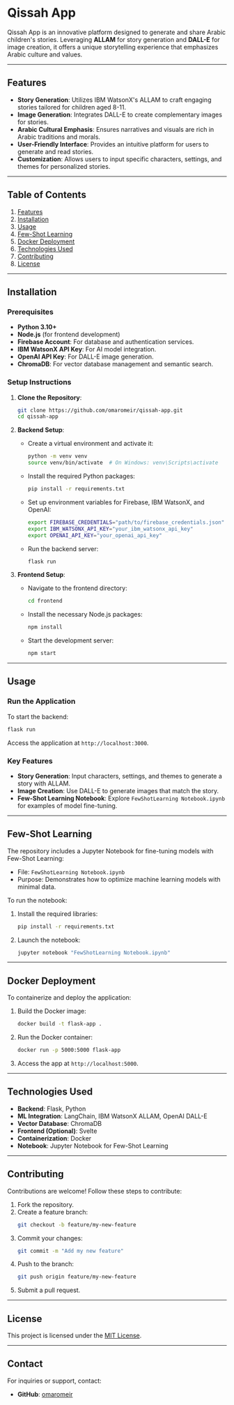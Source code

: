 # Qissah App

Qissah App is an innovative platform designed to generate and share Arabic children's stories. Leveraging **ALLAM** for story generation and **DALL-E** for image creation, it offers a unique storytelling experience that emphasizes Arabic culture and values.

---

## Features

- **Story Generation**: Utilizes IBM WatsonX's ALLAM to craft engaging stories tailored for children aged 8-11.
- **Image Generation**: Integrates DALL-E to create complementary images for stories.
- **Arabic Cultural Emphasis**: Ensures narratives and visuals are rich in Arabic traditions and morals.
- **User-Friendly Interface**: Provides an intuitive platform for users to generate and read stories.
- **Customization**: Allows users to input specific characters, settings, and themes for personalized stories.

---

## Table of Contents

1. [Features](#features)
2. [Installation](#installation)
3. [Usage](#usage)
4. [Few-Shot Learning](#few-shot-learning)
5. [Docker Deployment](#docker-deployment)
6. [Technologies Used](#technologies-used)
7. [Contributing](#contributing)
8. [License](#license)

---

## Installation

### Prerequisites

- **Python 3.10+**
- **Node.js** (for frontend development)
- **Firebase Account**: For database and authentication services.
- **IBM WatsonX API Key**: For AI model integration.
- **OpenAI API Key**: For DALL-E image generation.
- **ChromaDB**: For vector database management and semantic search.

### Setup Instructions

1. **Clone the Repository**:
   ```bash
   git clone https://github.com/omaromeir/qissah-app.git
   cd qissah-app
   ```

2. **Backend Setup**:
   - Create a virtual environment and activate it:
     ```bash
     python -m venv venv
     source venv/bin/activate  # On Windows: venv\Scripts\activate
     ```
   - Install the required Python packages:
     ```bash
     pip install -r requirements.txt
     ```
   - Set up environment variables for Firebase, IBM WatsonX, and OpenAI:
     ```bash
     export FIREBASE_CREDENTIALS="path/to/firebase_credentials.json"
     export IBM_WATSONX_API_KEY="your_ibm_watsonx_api_key"
     export OPENAI_API_KEY="your_openai_api_key"
     ```
   - Run the backend server:
     ```bash
     flask run
     ```

3. **Frontend Setup**:
   - Navigate to the frontend directory:
     ```bash
     cd frontend
     ```
   - Install the necessary Node.js packages:
     ```bash
     npm install
     ```
   - Start the development server:
     ```bash
     npm start
     ```

---

## Usage

### Run the Application

To start the backend:
```bash
flask run
```

Access the application at `http://localhost:3000`.

### Key Features

- **Story Generation**: Input characters, settings, and themes to generate a story with ALLAM.
- **Image Creation**: Use DALL-E to generate images that match the story.
- **Few-Shot Learning Notebook**: Explore `FewShotLearning Notebook.ipynb` for examples of model fine-tuning.

---

## Few-Shot Learning

The repository includes a Jupyter Notebook for fine-tuning models with Few-Shot Learning:
- File: `FewShotLearning Notebook.ipynb`
- Purpose: Demonstrates how to optimize machine learning models with minimal data.

To run the notebook:
1. Install the required libraries:
   ```bash
   pip install -r requirements.txt
   ```
2. Launch the notebook:
   ```bash
   jupyter notebook "FewShotLearning Notebook.ipynb"
   ```

---

## Docker Deployment

To containerize and deploy the application:

1. Build the Docker image:
   ```bash
   docker build -t flask-app .
   ```

2. Run the Docker container:
   ```bash
   docker run -p 5000:5000 flask-app
   ```

3. Access the app at `http://localhost:5000`.

---

## Technologies Used

- **Backend**: Flask, Python
- **ML Integration**: LangChain, IBM WatsonX ALLAM, OpenAI DALL-E
- **Vector Database**: ChromaDB
- **Frontend (Optional)**: Svelte
- **Containerization**: Docker
- **Notebook**: Jupyter Notebook for Few-Shot Learning

---

## Contributing

Contributions are welcome! Follow these steps to contribute:
1. Fork the repository.
2. Create a feature branch:
   ```bash
   git checkout -b feature/my-new-feature
   ```
3. Commit your changes:
   ```bash
   git commit -m "Add my new feature"
   ```
4. Push to the branch:
   ```bash
   git push origin feature/my-new-feature
   ```
5. Submit a pull request.

---

## License

This project is licensed under the [MIT License](LICENSE).

---

## Contact

For inquiries or support, contact:
- **GitHub**: [omaromeir](https://github.com/omaromeir)
